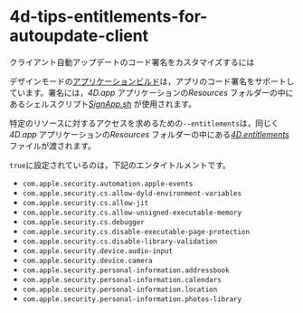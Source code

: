 # 4d-tips-entitlements-for-autoupdate-client
クライアント自動アップデートのコード署名をカスタマイズするには

デザインモードの[アプリケーションビルド](https://developer.4d.com/docs/ja/19/Desktop/building/#アプリケーションのビルド)は，アプリのコード署名をサポートしています。署名には，*4D.app* アプリケーションの*Resources* フォルダーの中にあるシェルスクリプト[*SignApp.sh*](https://github.com/4D-JP/4d-tips-entitlements-for-autoupdate-client/blob/main/SignApp.sh) が使用されます。

特定のリソースに対するアクセスを求めるための`--entitlements`は，同じく*4D.app* アプリケーションの*Resources* フォルダーの中にある[*4D.entitlements*](https://github.com/4D-JP/4d-tips-entitlements-for-autoupdate-client/blob/main/4D.entitlements) ファイルが渡されます。

`true`に設定されているのは，下記のエンタイトルメントです。

* `com.apple.security.automation.apple-events`
* `com.apple.security.cs.allow-dyld-environment-variables`
* `com.apple.security.cs.allow-jit`
* `com.apple.security.cs.allow-unsigned-executable-memory`
* `com.apple.security.cs.debugger`
* `com.apple.security.cs.disable-executable-page-protection`
* `com.apple.security.cs.disable-library-validation`
* `com.apple.security.device.audio-input`
* `com.apple.security.device.camera`
* `com.apple.security.personal-information.addressbook`
* `com.apple.security.personal-information.calendars`
* `com.apple.security.personal-information.location`
* `com.apple.security.personal-information.photos-library`
